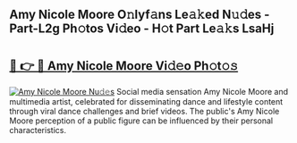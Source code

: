 ## Amy Nicole Moore O𝚗lyf𝚊ns Le𝚊𝚔ed N𝚞𝚍es - Part-L2g Ph𝚘tos Vi𝚍eo - H𝚘t Part Le𝚊𝚔s LsaHj

# <h2><a href="http://hf8gqt.feru.top/?c=Amy+Nicole+Moore">🔗 👉 🔴 Amy Nicole Moore Vi𝚍𝚎o Ph𝚘t𝚘𝚜</a></h2>

[![Amy Nicole Moore Nu𝚍𝚎s](https://i.imgur.com/0TWrTi3.gif)](http://hf8gqt.feru.top/?c=Amy+Nicole+Moore)
Social media sensation Amy Nicole Moore and multimedia artist, celebrated for disseminating dance and lifestyle content through viral dance challenges and brief videos. The public's Amy Nicole Moore perception of a public figure can be influenced by their personal characteristics. 
